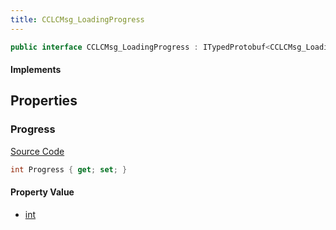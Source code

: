 ```yaml
---
title: CCLCMsg_LoadingProgress
---
```


```csharp
public interface CCLCMsg_LoadingProgress : ITypedProtobuf<CCLCMsg_LoadingProgress>, INativeHandle, INetMessage<CCLCMsg_LoadingProgress>, IDisposable
```

#### Implements

## Properties

### Progress

[Source Code](https://github.com/swiftly-solution/swiftlys2/blob/main/managed/src/SwiftlyS2.Generated/Protobufs/Interfaces/CCLCMsg_LoadingProgress.cs#L18)

```csharp
int Progress { get; set; }
```

#### Property Value

- [int](https://learn.microsoft.com/dotnet/api/system.int32)

